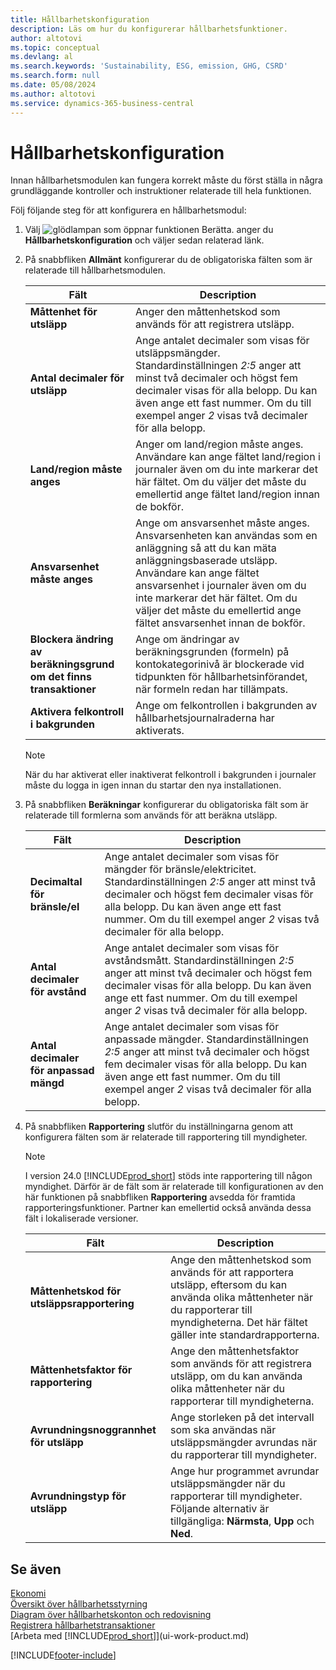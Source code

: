 ```yaml
---
title: Hållbarhetskonfiguration
description: Läs om hur du konfigurerar hållbarhetsfunktioner.
author: altotovi
ms.topic: conceptual
ms.devlang: al
ms.search.keywords: 'Sustainability, ESG, emission, GHG, CSRD'
ms.search.form: null
ms.date: 05/08/2024
ms.author: altotovi
ms.service: dynamics-365-business-central
---
```


# <a name="sustainability-setup"></a>Hållbarhetskonfiguration

Innan hållbarhetsmodulen kan fungera korrekt måste du först ställa in några grundläggande kontroller och instruktioner relaterade till hela funktionen.

Följ följande steg för att konfigurera en hållbarhetsmodul:

1. Välj ![glödlampan som öppnar funktionen Berätta.](media/ui-search/search_small.png "Berätta vad du vill göra") anger du **Hållbarhetskonfiguration** och väljer sedan relaterad länk.
2. På snabbfliken **Allmänt** konfigurerar du de obligatoriska fälten som är relaterade till hållbarhetsmodulen.

    | Fält | Description |
    |-------|-------------|
    | **Måttenhet för utsläpp** | Anger den måttenhetskod som används för att registrera utsläpp. |
    | **Antal decimaler för utsläpp** | Ange antalet decimaler som visas för utsläppsmängder. Standardinställningen *2:5* anger att minst två decimaler och högst fem decimaler visas för alla belopp. Du kan även ange ett fast nummer. Om du till exempel anger *2* visas två decimaler för alla belopp. |
    | **Land/region måste anges** | Anger om land/region måste anges. Användare kan ange fältet land/region i journaler även om du inte markerar det här fältet. Om du väljer det måste du emellertid ange fältet land/region innan de bokför. |
    | **Ansvarsenhet måste anges** | Ange om ansvarsenhet måste anges. Ansvarsenheten kan användas som en anläggning så att du kan mäta anläggningsbaserade utsläpp. Användare kan ange fältet ansvarsenhet i journaler även om du inte markerar det här fältet. Om du väljer det måste du emellertid ange fältet ansvarsenhet innan de bokför. |
    | **Blockera ändring av beräkningsgrund om det finns transaktioner** | Ange om ändringar av beräkningsgrunden (formeln) på kontokategorinivå är blockerade vid tidpunkten för hållbarhetsinförandet, när formeln redan har tillämpats. |
    | **Aktivera felkontroll i bakgrunden** | Ange om felkontrollen i bakgrunden av hållbarhetsjournalraderna har aktiverats. |

    > [!NOTE]
    > När du har aktiverat eller inaktiverat felkontroll i bakgrunden i journaler måste du logga in igen innan du startar den nya installationen.

3. På snabbfliken **Beräkningar** konfigurerar du obligatoriska fält som är relaterade till formlerna som används för att beräkna utsläpp.

    | Fält | Description |
    |-------|-------------|
    | **Decimaltal för bränsle/el** | Ange antalet decimaler som visas för mängder för bränsle/elektricitet. Standardinställningen *2:5* anger att minst två decimaler och högst fem decimaler visas för alla belopp. Du kan även ange ett fast nummer. Om du till exempel anger *2* visas två decimaler för alla belopp. |
    | **Antal decimaler för avstånd** | Ange antalet decimaler som visas för avståndsmått. Standardinställningen *2:5* anger att minst två decimaler och högst fem decimaler visas för alla belopp. Du kan även ange ett fast nummer. Om du till exempel anger *2* visas två decimaler för alla belopp. |
    | **Antal decimaler för anpassad mängd** | Ange antalet decimaler som visas för anpassade mängder. Standardinställningen *2:5* anger att minst två decimaler och högst fem decimaler visas för alla belopp. Du kan även ange ett fast nummer. Om du till exempel anger *2* visas två decimaler för alla belopp. |

4. På snabbfliken **Rapportering** slutför du inställningarna genom att konfigurera fälten som är relaterade till rapportering till myndigheter.

    > [!NOTE]
    > I version 24.0 [!INCLUDE[prod_short](includes/prod_short.md)] stöds inte rapportering till någon myndighet. Därför är de fält som är relaterade till konfigurationen av den här funktionen på snabbfliken **Rapportering** avsedda för framtida rapporteringsfunktioner. Partner kan emellertid också använda dessa fält i lokaliserade versioner.

    | Fält | Description |
    |-------|-------------|
    | **Måttenhetskod för utsläppsrapportering** | Ange den måttenhetskod som används för att rapportera utsläpp, eftersom du kan använda olika måttenheter när du rapporterar till myndigheterna. Det här fältet gäller inte standardrapporterna. |
    | **Måttenhetsfaktor för rapportering** | Ange den måttenhetsfaktor som används för att registrera utsläpp, om du kan använda olika måttenheter när du rapporterar till myndigheterna. |
    | **Avrundningsnoggrannhet för utsläpp** | Ange storleken på det intervall som ska användas när utsläppsmängder avrundas när du rapporterar till myndigheter. |
    | **Avrundningstyp för utsläpp** | Ange hur programmet avrundar utsläppsmängder när du rapporterar till myndigheter. Följande alternativ är tillgängliga: **Närmsta**, **Upp** och **Ned**. |

## <a name="see-also"></a>Se även

[Ekonomi](finance.md)  
[Översikt över hållbarhetsstyrning](finance-manage-sustainability.md)  
[Diagram över hållbarhetskonton och redovisning](finance-sustainability-accounts-ledger.md)  
[Registrera hållbarhetstransaktioner](finance-sustainability-journal.md)  
[Arbeta med [!INCLUDE[prod_short](includes/prod_short.md)]](ui-work-product.md)  

[!INCLUDE[footer-include](includes/footer-banner.md)]
